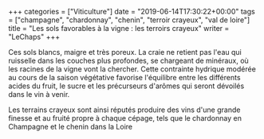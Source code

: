 +++
categories = ["Viticulture"]
date = "2019-06-14T17:30:22+00:00"
tags = ["champagne", "chardonnay", "chenin", "terroir crayeux", "val de loire"] 
title = "Les sols favorables à la vigne : les terroirs crayeux"
writer = "LeChaps"
+++

Ces sols blancs, maigre et très poreux. La craie ne retient pas l'eau qui ruisselle dans les couches plus profondes, se chargeant de minéraux, où les racines de la vigne vont la chercher. Cette contrainte hydrique modérée au cours de la saison végétative favorise l'équilibre entre les différents acides du fruit, le sucre et les précurseurs d'arômes qui seront dévoilés dans le vin à venir.  

Les terrains crayeux sont ainsi réputés produire des vins d'une grande finesse et au fruité propre à chaque cépage, tels que le chardonnay en Champagne et le chenin dans la Loire
